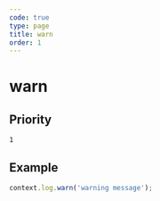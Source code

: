 ```yaml
---
code: true
type: page
title: warn
order: 1
---
```


# warn

<SinceBadge version="1.0.0" />

## Priority

`1`

## Example

```js
context.log.warn('warning message');
```
